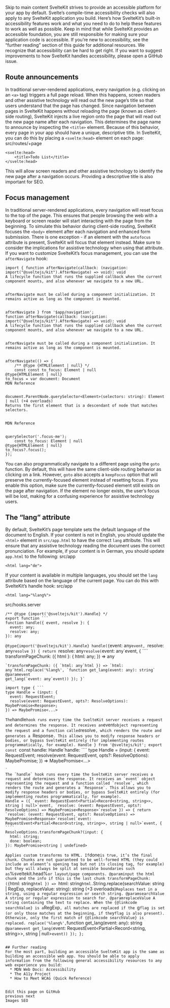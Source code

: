 Skip to main content
SvelteKit strives to provide an accessible platform for your app by default. Svelte’s compile-time accessibility checks will also apply to any SvelteKit application you build.
Here’s how SvelteKit’s built-in accessibility features work and what you need to do to help these features to work as well as possible. Keep in mind that while SvelteKit provides an accessible foundation, you are still responsible for making sure your application code is accessible. If you’re new to accessibility, see the “further reading” section of this guide for additional resources.
We recognize that accessibility can be hard to get right. If you want to suggest improvements to how SvelteKit handles accessibility, please open a GitHub issue.
## Route announcements
In traditional server-rendered applications, every navigation (e.g. clicking on an `<a>` tag) triggers a full page reload. When this happens, screen readers and other assistive technology will read out the new page’s title so that users understand that the page has changed.
Since navigation between pages in SvelteKit happens without reloading the page (known as client-side routing), SvelteKit injects a live region onto the page that will read out the new page name after each navigation. This determines the page name to announce by inspecting the `<title>` element.
Because of this behavior, every page in your app should have a unique, descriptive title. In SvelteKit, you can do this by placing a `<svelte:head>` element on each page:
src/routes/+page
```
<svelte:head>
	<title>Todo List</title>
</svelte:head>
```

This will allow screen readers and other assistive technology to identify the new page after a navigation occurs. Providing a descriptive title is also important for SEO.
## Focus management
In traditional server-rendered applications, every navigation will reset focus to the top of the page. This ensures that people browsing the web with a keyboard or screen reader will start interacting with the page from the beginning.
To simulate this behavior during client-side routing, SvelteKit focuses the `<body>` element after each navigation and enhanced form submission. There is one exception - if an element with the `autofocus` attribute is present, SvelteKit will focus that element instead. Make sure to consider the implications for assistive technology when using that attribute.
If you want to customize SvelteKit’s focus management, you can use the `afterNavigate` hook:
```
import { function afterNavigate(callback: (navigation: import("@sveltejs/kit").AfterNavigate) => void): void
A lifecycle function that runs the supplied callback when the current component mounts, and also whenever we navigate to a new URL.


afterNavigate must be called during a component initialization. It remains active as long as the component is mounted.


afterNavigate } from '$app/navigation';
function afterNavigate(callback: (navigation: import("@sveltejs/kit").AfterNavigate) => void): void
A lifecycle function that runs the supplied callback when the current component mounts, and also whenever we navigate to a new URL.


afterNavigate must be called during a component initialization. It remains active as long as the component is mounted.


afterNavigate(() => {
	/** @type {HTMLElement | null} */
	const const to_focus: Element | null
@type{HTMLElement | null}
to_focus = var document: Document
MDN Reference


document.ParentNode.querySelector<Element>(selectors: string): Element | null (+4 overloads)
Returns the first element that is a descendant of node that matches selectors.


MDN Reference


querySelector('.focus-me');
	const to_focus: Element | null
@type{HTMLElement | null}
to_focus?.focus();
});
```

You can also programmatically navigate to a different page using the `goto` function. By default, this will have the same client-side routing behavior as clicking on a link. However, `goto` also accepts a `keepFocus` option that will preserve the currently-focused element instead of resetting focus. If you enable this option, make sure the currently-focused element still exists on the page after navigation. If the element no longer exists, the user’s focus will be lost, making for a confusing experience for assistive technology users.
## The “lang” attribute
By default, SvelteKit’s page template sets the default language of the document to English. If your content is not in English, you should update the `<html>` element in `src/app.html` to have the correct `lang` attribute. This will ensure that any assistive technology reading the document uses the correct pronunciation. For example, if your content is in German, you should update `app.html` to the following:
src/app
```
<html lang="de">
```

If your content is available in multiple languages, you should set the `lang` attribute based on the language of the current page. You can do this with SvelteKit’s handle hook:
src/app
```
<html lang="%lang%">
```

src/hooks.server
```
/** @type {import('@sveltejs/kit').Handle} */
export function ```
function handle({ event, resolve }: {
  event: any;
  resolve: any;
}): any
```
`
@type{import('@sveltejs/kit').Handle}
handle({ `event: any`event, `resolve: any`resolve }) { return `resolve: any`resolve(`event: any`event, { ````
transformPageChunk: ({ html }: {
  html: any;
}) => any
```
`transformPageChunk: ({ `html: any`html }) => `html: any`html.replace('%lang%', `function get_lang(event: any): string`
@paramevent
get_lang(`event: any`event)) }); }`
```
```
import type { ```
type Handle = (input: {
  event: RequestEvent;
  resolve(event: RequestEvent, opts?: ResolveOptions): MaybePromise<Response>;
}) => MaybePromise<...>
```
`
The `handle` hook runs every time the SvelteKit server receives a request and determines the response. It receives an `event` object representing the request and a function called `resolve`, which renders the route and generates a `Response`. This allows you to modify response headers or bodies, or bypass SvelteKit entirely (for implementing routes programmatically, for example).
Handle } from '@sveltejs/kit'; export const `const handle: Handle`handle: ````
type Handle = (input: {
  event: RequestEvent;
  resolve(event: RequestEvent, opts?: ResolveOptions): MaybePromise<Response>;
}) => MaybePromise<...>
```
`
The `handle` hook runs every time the SvelteKit server receives a request and determines the response. It receives an `event` object representing the request and a function called `resolve`, which renders the route and generates a `Response`. This allows you to modify response headers or bodies, or bypass SvelteKit entirely (for implementing routes programmatically, for example).
Handle = ({ `event: RequestEvent<Partial<Record<string, string>>, string | null>`event, `resolve: (event: RequestEvent, opts?: ResolveOptions) => MaybePromise<Response>`resolve }) => { return `resolve: (event: RequestEvent, opts?: ResolveOptions) => MaybePromise<Response>`resolve(`event: RequestEvent<Partial<Record<string, string>>, string | null>`event, { ````
ResolveOptions.transformPageChunk?(input: {
  html: string;
  done: boolean;
}): MaybePromise<string | undefined>
```
`
Applies custom transforms to HTML. If `done` is true, it’s the final chunk. Chunks are not guaranteed to be well-formed HTML (they could include an element’s opening tag but not its closing tag, for example) but they will always be split at sensible boundaries such as `%sveltekit.head%` or layout/page components.
@paraminput the html chunk and the info if this is the last chunk
transformPageChunk: ({ `html: string`html }) => `html: string`html.`String.replace(searchValue: string | RegExp, replaceValue: string): string (+3 overloads)`
Replaces text in a string, using a regular expression or search string.
@paramsearchValue A string or regular expression to search for.
@paramreplaceValue A string containing the text to replace. When the {@linkcode searchValue} is a `RegExp`, all matches are replaced if the `g` flag is set (or only those matches at the beginning, if the `y` flag is also present). Otherwise, only the first match of {@linkcode searchValue} is replaced.
replace('%lang%', `function get_lang(event: any): string`
@paramevent
get_lang(`event: RequestEvent<Partial<Record<string, string>>, string | null>`event)) }); };`
```

## Further reading
For the most part, building an accessible SvelteKit app is the same as building an accessible web app. You should be able to apply information from the following general accessibility resources to any web experience you build:
  * MDN Web Docs: Accessibility
  * The A11y Project
  * How to Meet WCAG (Quick Reference)


Edit this page on GitHub
previous next
Images SEO
